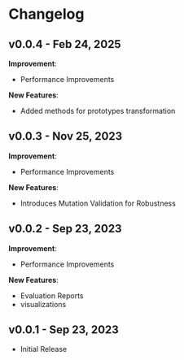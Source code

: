 # Changelog

## v0.0.4 - Feb 24, 2025

**Improvement**:
-   Performance Improvements

**New Features**:
-   Added methods for prototypes transformation  

## v0.0.3 - Nov 25, 2023

**Improvement**:
-   Performance Improvements

**New Features**:

-   Introduces Mutation Validation for Robustness

## v0.0.2 - Sep 23, 2023

**Improvement**:
-   Performance Improvements

**New Features**:

-   Evaluation Reports
-   visualizations

## v0.0.1 - Sep 23, 2023

-   Initial Release